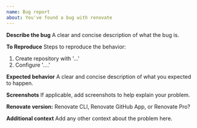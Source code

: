 ```yaml
---
name: Bug report
about: You've found a bug with renovate
---
```


**Describe the bug**
A clear and concise description of what the bug is.

**To Reproduce**
Steps to reproduce the behavior:

1.  Create repository with '...'
2.  Configure '....'

**Expected behavior**
A clear and concise description of what you expected to happen.

**Screenshots**
If applicable, add screenshots to help explain your problem.

**Renovate version:**
Renovate CLI, Renovate GitHub App, or Renovate Pro?

**Additional context**
Add any other context about the problem here.
